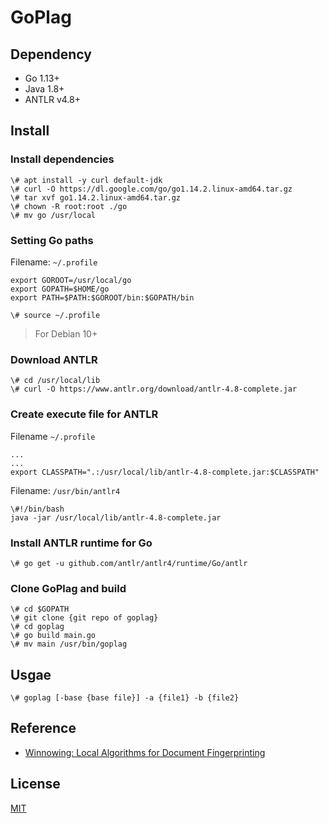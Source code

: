 # GoPlag

## Dependency

 - Go 1.13+
 - Java 1.8+
 - ANTLR v4.8+

## Install

### Install dependencies

```shell
\# apt install -y curl default-jdk
\# curl -O https://dl.google.com/go/go1.14.2.linux-amd64.tar.gz
\# tar xvf go1.14.2.linux-amd64.tar.gz
\# chown -R root:root ./go
\# mv go /usr/local
```

### Setting Go paths

Filename: `~/.profile`

```shell
export GOROOT=/usr/local/go
export GOPATH=$HOME/go
export PATH=$PATH:$GOROOT/bin:$GOPATH/bin
```

```shell
\# source ~/.profile
```

> For Debian 10+

### Download ANTLR

```shell
\# cd /usr/local/lib
\# curl -O https://www.antlr.org/download/antlr-4.8-complete.jar
```

### Create execute file for ANTLR

Filename `~/.profile`

```shell
...
...
export CLASSPATH=".:/usr/local/lib/antlr-4.8-complete.jar:$CLASSPATH"
```

Filename: `/usr/bin/antlr4`

```shell
\#!/bin/bash
java -jar /usr/local/lib/antlr-4.8-complete.jar
```

### Install ANTLR runtime for Go

```shell
\# go get -u github.com/antlr/antlr4/runtime/Go/antlr
```

### Clone GoPlag and build

```shell
\# cd $GOPATH
\# git clone {git repo of goplag}
\# cd goplag
\# go build main.go
\# mv main /usr/bin/goplag
```

## Usgae

```shell
\# goplag [-base {base file}] -a {file1} -b {file2}
```

## Reference

 - [Winnowing: Local Algorithms for Document Fingerprinting](http://theory.stanford.edu/~aiken/publications/papers/sigmod03.pdf)

## License

[MIT](https://opensource.org/licenses/MIT)
